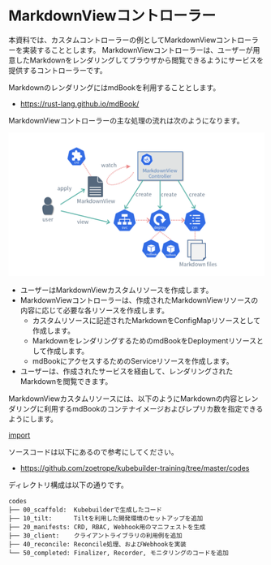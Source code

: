 # MarkdownViewコントローラー

本資料では、カスタムコントローラーの例としてMarkdownViewコントローラーを実装することとします。
MarkdownViewコントローラーは、ユーザーが用意したMarkdownをレンダリングしてブラウザから閲覧できるようにサービスを提供するコントローラーです。

MarkdownのレンダリングにはmdBookを利用することとします。

- https://rust-lang.github.io/mdBook/

MarkdownViewコントローラーの主な処理の流れは次のようになります。

![MarkdownView Controller](./img/markdownview_controller.png)

- ユーザーはMarkdownViewカスタムリソースを作成します。
- MarkdownViewコントローラーは、作成されたMarkdownViewリソースの内容に応じて必要な各リソースを作成します。
  - カスタムリソースに記述されたMarkdownをConfigMapリソースとして作成します。
  - MarkdownをレンダリングするためのmdBookをDeploymentリソースとして作成します。
  - mdBookにアクセスするためのServiceリソースを作成します。
- ユーザーは、作成されたサービスを経由して、レンダリングされたMarkdownを閲覧できます。

MarkdownViewカスタムリソースには、以下のようにMarkdownの内容とレンダリングに利用するmdBookのコンテナイメージおよびレプリカ数を指定できるようにします。

[import](../../codes/50_completed/config/samples/view_v1_markdownview.yaml)

ソースコードは以下にあるので参考にしてください。

- https://github.com/zoetrope/kubebuilder-training/tree/master/codes

ディレクトリ構成は以下の通りです。

```
codes
├── 00_scaffold:  Kubebuilderで生成したコード
├── 10_tilt:      Tiltを利用した開発環境のセットアップを追加
├── 20_manifests: CRD, RBAC, Webhook用のマニフェストを生成
├── 30_client:    クライアントライブラリの利用例を追加
├── 40_reconcile: Reconcile処理、およびWebhookを実装
└── 50_completed: Finalizer, Recorder, モニタリングのコードを追加
```
